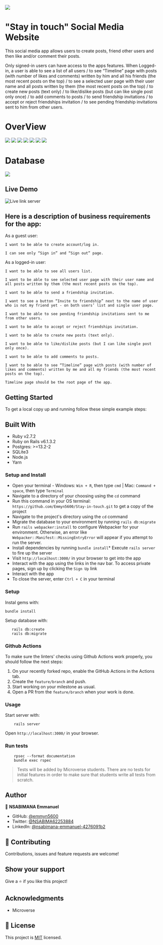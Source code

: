 ![](https://img.shields.io/badge/Microverse-blueviolet)

# "Stay in touch" Social Media Website

This social media app allows users to create posts, friend other users and then like and/or comment their posts.


Only signed-in users can have access to the apps features. When Logged-in, a user is able to see a list of all users / to see “Timeline” page with posts (with number of likes and comments) written by him and all his friends (the most recent posts on the top) / to see a selected user page with their user name and all posts written by them (the most recent posts on the top) /  to create new posts (text only) / to like/dislike posts (but can like single post only once) / to add comments to posts / to send friendship invitations / to accept or reject friendships invitation / to see pending friendship invitations sent to him from other users.

# OverView

![](./images/img1.png)
![](./images/img2.png)
![](./images/img3.png)
![](./images/img4.png)
![](./images/img5.png)
![](./images/img6.png)
![](./images/img7.png)


# Database

![](./images/img8.png)

## Live Demo

![Live link server](https://quiet-escarpment-53071.herokuapp.com/)


## Here is a description of business requirements for the app:

As a guest user:


    I want to be able to create account/log in.

    I can see only “Sign in” and “Sign out” page.


As a logged-in user:


    I want to be able to see all users list.

    I want to be able to see selected user page with their user name and all posts written by them (the most recent posts on the top).

    I want to be able to send a friendship invitation.

    I want to see a button “Invite to friendship” next to the name of user who is not my friend yet - on both users’ list and single user page.

    I want to be able to see pending friendship invitations sent to me from other users.

    I want to be able to accept or reject friendships invitation.

    I want to be able to create new posts (text only).

    I want to be able to like/dislike posts (but I can like single post only once).

    I want to be able to add comments to posts.

    I want to be able to see “Timeline” page with posts (with number of likes and comments) written by me and all my friends (the most recent posts on the top).

    Timeline page should be the root page of the app.


## Getting Started

To get a local copy up and running follow these simple example steps:


## Built With

* Ruby v2.7.2
* Ruby on Rails v6.1.3.2
* Postgres: >=13.2-2
* SQLite3
* Node.js
* Yarn


### Setup and Install

* Open your terminal - Windows: `Win + R`, then type `cmd` | Mac: `Command + space`, then type `Terminal`
* Navigate to a directory of your choosing using the `cd` command
* Run this command in your OS terminal: `https://github.com/Emmyn5600/Stay-in-touch.git` to get a copy of the project
* Navigate to the project's directory using the `cd` command
* Migrate the database to your environment by running `rails db:migrate`
* Run `rails webpacker:install` to configure Webpacker for your environment. Otherwise, an error like `Webpacker::Manifest::MissingEntryError` will appear if you attempt to run the server.
* Install dependencies by running `bundle install`* Execute `rails server` to fire up the server
* Visit `http://localhost:3000/` in your browser to get into the app
* Interact with the app using the links in the nav bar. To access private pages, sign up by clicking the `Sign Up` link
* Interact with the app
* To close the server, enter `Ctrl + C` in your terminal

### Setup

Instal gems with:

```
bundle install
```

Setup database with:

```
   rails db:create
   rails db:migrate
```

### Github Actions

To make sure the linters' checks using Github Actions work properly, you should follow the next steps:

1. On your recently forked repo, enable the GitHub Actions in the Actions tab.
2. Create the `feature/branch` and push.
3. Start working on your milestone as usual.
4. Open a PR from the `feature/branch` when your work is done.

### Usage

Start server with:

```
    rails server
```

Open `http://localhost:3000/` in your browser.

### Run tests

```
    rpsec --format documentation
    bundle exec rspec
```

> Tests will be added by Microverse students. There are no tests for initial features in order to make sure that students write all tests from scratch.


## Author

👤 **NSABIMANA Emmanuel**

- GitHub: [@emmyn5600](https://github.com/Emmyn5600)
- Twitter: [@NSABIMA62253884](https://twitter.com/NSABIMA62253884)
- LinkedIn: [@nsabimana-emmanuel-4276091b2](https://www.linkedin.com/in/nsabimana-emmanuel-4276091b2/)

## 🤝 Contributing

Contributions, issues and feature requests are welcome!

## Show your support

Give a ⭐️ if you like this project!

## Acknowledgments

* Microverse

## 📝 License

This project is [MIT](https://en.wikipedia.org/wiki/MIT_License) licensed.

